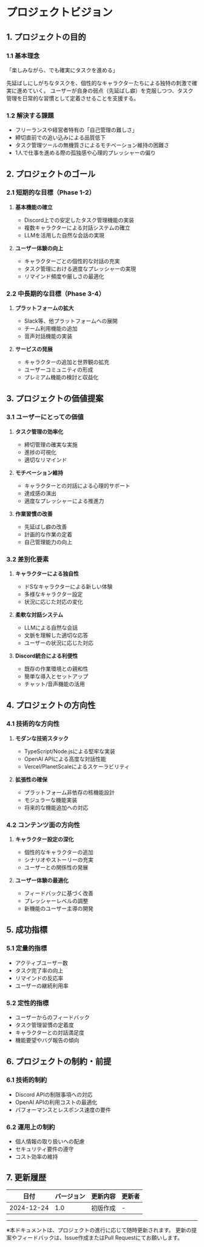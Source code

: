 # プロジェクトビジョン

## 1. プロジェクトの目的

### 1.1 基本理念

「楽しみながら、でも確実にタスクを進める」

先延ばしにしがちなタスクを、個性的なキャラクターたちによる独特の刺激で確実に進めていく。
ユーザーが自身の弱点（先延ばし癖）を克服しつつ、タスク管理を日常的な習慣として定着させることを支援する。

### 1.2 解決する課題

- フリーランスや経営者特有の「自己管理の難しさ」
- 締切直前での追い込みによる品質低下
- タスク管理ツールの無機質さによるモチベーション維持の困難さ
- 1人で仕事を進める際の孤独感や心理的プレッシャーの偏り

## 2. プロジェクトのゴール

### 2.1 短期的な目標（Phase 1-2）

1. **基本機能の確立**
   - Discord上での安定したタスク管理機能の実装
   - 複数キャラクターによる対話システムの確立
   - LLMを活用した自然な会話の実現

2. **ユーザー体験の向上**
   - キャラクターごとの個性的な対話の充実
   - タスク管理における適度なプレッシャーの実現
   - リマインド頻度や厳しさの最適化

### 2.2 中長期的な目標（Phase 3-4）

1. **プラットフォームの拡大**
   - Slack等、他プラットフォームへの展開
   - チーム利用機能の追加
   - 音声対話機能の実装

2. **サービスの発展**
   - キャラクターの追加と世界観の拡充
   - ユーザーコミュニティの形成
   - プレミアム機能の検討と収益化

## 3. プロジェクトの価値提案

### 3.1 ユーザーにとっての価値

1. **タスク管理の効率化**
   - 締切管理の確実な実施
   - 進捗の可視化
   - 適切なリマインド

2. **モチベーション維持**
   - キャラクターとの対話による心理的サポート
   - 達成感の演出
   - 適度なプレッシャーによる推進力

3. **作業習慣の改善**
   - 先延ばし癖の改善
   - 計画的な作業の定着
   - 自己管理能力の向上

### 3.2 差別化要素

1. **キャラクターによる独自性**
   - ドSなキャラクターによる新しい体験
   - 多様なキャラクター設定
   - 状況に応じた対応の変化

2. **柔軟な対話システム**
   - LLMによる自然な会話
   - 文脈を理解した適切な応答
   - ユーザーの状況に応じた対応

3. **Discord統合による利便性**
   - 既存の作業環境との親和性
   - 簡単な導入とセットアップ
   - チャット/音声機能の活用

## 4. プロジェクトの方向性

### 4.1 技術的な方向性

1. **モダンな技術スタック**
   - TypeScript/Node.jsによる堅牢な実装
   - OpenAI APIによる高度な対話性能
   - Vercel/PlanetScaleによるスケーラビリティ

2. **拡張性の確保**
   - プラットフォーム非依存の核機能設計
   - モジュラーな機能実装
   - 将来的な機能追加への対応

### 4.2 コンテンツ面の方向性

1. **キャラクター設定の深化**
   - 個性的なキャラクターの追加
   - シナリオやストーリーの充実
   - ユーザーとの関係性の発展

2. **ユーザー体験の最適化**
   - フィードバックに基づく改善
   - プレッシャーレベルの調整
   - 新機能のユーザー主導の開発

## 5. 成功指標

### 5.1 定量的指標

- アクティブユーザー数
- タスク完了率の向上
- リマインドの反応率
- ユーザーの継続利用率

### 5.2 定性的指標

- ユーザーからのフィードバック
- タスク管理習慣の定着度
- キャラクターとの対話満足度
- 機能要望やバグ報告の傾向

## 6. プロジェクトの制約・前提

### 6.1 技術的制約

- Discord APIの制限事項への対応
- OpenAI APIの利用コストの最適化
- パフォーマンスとレスポンス速度の要件

### 6.2 運用上の制約

- 個人情報の取り扱いへの配慮
- セキュリティ要件の遵守
- コスト効率の維持

## 7. 更新履歴

| 日付 | バージョン | 更新内容 | 更新者 |
|------|------------|----------|---------|
| 2024-12-24 | 1.0 | 初版作成 | - |

---

※本ドキュメントは、プロジェクトの進行に応じて随時更新されます。
更新の提案やフィードバックは、Issue作成またはPull Requestにてお願いします。